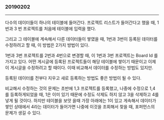### 20190202
---

다수의 데이터들이 하나의 테이블에 들어간다.
프로젝트 리스트가 들어간다고 했을 때, 1 번과 3 번 프로젝트를 처음에 테이블에 입력을 했다.

그리고 그 테이블에 계속해서 다른 데이터들이 쌓였을 때, 1번과 3번이 등록된 데이터를 수정하려고 할 때, 이 방법은 2가지 방법이 있다.

1번과 3번 프로젝트를 2번과 4번으로 변경할 때, 이 1번과 3번 프로젝트는 Board Id 를 가지고 있다. 어떤 게시글에 등록된 프로젝트들이 해당 테이블에 쌓이기 때문이고 이제 이 게시글을 수정하려고 할 때이다. 이때 비교해서 데이터를 수정하는 방법도 있지만. 

등록된 데이터를 전부다 지우고 새로 등록하는 방법도 좋은 방법이 될 수 있다.

비교해서 수정하는 것의 문제는 초반에 1,3 프로젝트를 등록했고, 나중에 수정으로 1,4를 등록하게되었을 때, 1은 이미 있기 때문에 수정도 삭제도 하지 않고 3을 삭제하고 4를 넣게 될 것이다. 하지만 테이블을 보앗 을때 가장 아래에는 1이 있고 게속해서 데이터가 쌓인 상태에서 4라는 데이터가 들어가면 나중에 이것을 조회해서 찾을 때, 포퍼먼스의 문제가 생길 수 있다.

